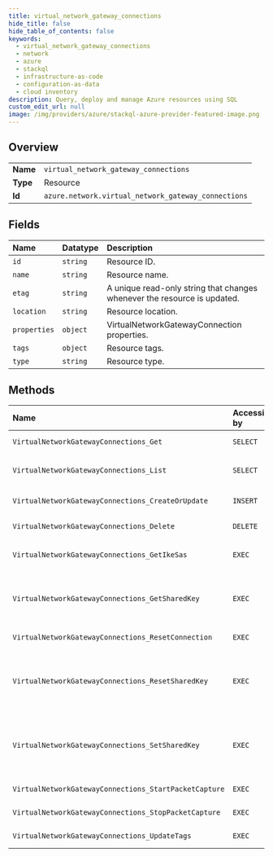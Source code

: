 ```yaml
---
title: virtual_network_gateway_connections
hide_title: false
hide_table_of_contents: false
keywords:
  - virtual_network_gateway_connections
  - network
  - azure    
  - stackql
  - infrastructure-as-code
  - configuration-as-data
  - cloud inventory
description: Query, deploy and manage Azure resources using SQL
custom_edit_url: null
image: /img/providers/azure/stackql-azure-provider-featured-image.png
---
```

  
    

## Overview
<table><tbody>
<tr><td><b>Name</b></td><td><code>virtual_network_gateway_connections</code></td></tr>
<tr><td><b>Type</b></td><td>Resource</td></tr>
<tr><td><b>Id</b></td><td><code>azure.network.virtual_network_gateway_connections</code></td></tr>
</tbody></table>

## Fields
| Name | Datatype | Description |
|:-----|:---------|:------------|
| `id` | `string` | Resource ID. |
| `name` | `string` | Resource name. |
| `etag` | `string` | A unique read-only string that changes whenever the resource is updated. |
| `location` | `string` | Resource location. |
| `properties` | `object` | VirtualNetworkGatewayConnection properties. |
| `tags` | `object` | Resource tags. |
| `type` | `string` | Resource type. |
## Methods
| Name | Accessible by | Required Params | Description |
|:-----|:--------------|:----------------|:------------|
| `VirtualNetworkGatewayConnections_Get` | `SELECT` | `resourceGroupName, subscriptionId, virtualNetworkGatewayConnectionName` | Gets the specified virtual network gateway connection by resource group. |
| `VirtualNetworkGatewayConnections_List` | `SELECT` | `resourceGroupName, subscriptionId` | The List VirtualNetworkGatewayConnections operation retrieves all the virtual network gateways connections created. |
| `VirtualNetworkGatewayConnections_CreateOrUpdate` | `INSERT` | `resourceGroupName, subscriptionId, virtualNetworkGatewayConnectionName, data__properties` | Creates or updates a virtual network gateway connection in the specified resource group. |
| `VirtualNetworkGatewayConnections_Delete` | `DELETE` | `resourceGroupName, subscriptionId, virtualNetworkGatewayConnectionName` | Deletes the specified virtual network Gateway connection. |
| `VirtualNetworkGatewayConnections_GetIkeSas` | `EXEC` | `resourceGroupName, subscriptionId, virtualNetworkGatewayConnectionName` | Lists IKE Security Associations for the virtual network gateway connection in the specified resource group. |
| `VirtualNetworkGatewayConnections_GetSharedKey` | `EXEC` | `resourceGroupName, subscriptionId, virtualNetworkGatewayConnectionName` | The Get VirtualNetworkGatewayConnectionSharedKey operation retrieves information about the specified virtual network gateway connection shared key through Network resource provider. |
| `VirtualNetworkGatewayConnections_ResetConnection` | `EXEC` | `resourceGroupName, subscriptionId, virtualNetworkGatewayConnectionName` | Resets the virtual network gateway connection specified. |
| `VirtualNetworkGatewayConnections_ResetSharedKey` | `EXEC` | `resourceGroupName, subscriptionId, virtualNetworkGatewayConnectionName, data__keyLength` | The VirtualNetworkGatewayConnectionResetSharedKey operation resets the virtual network gateway connection shared key for passed virtual network gateway connection in the specified resource group through Network resource provider. |
| `VirtualNetworkGatewayConnections_SetSharedKey` | `EXEC` | `resourceGroupName, subscriptionId, virtualNetworkGatewayConnectionName, data__value` | The Put VirtualNetworkGatewayConnectionSharedKey operation sets the virtual network gateway connection shared key for passed virtual network gateway connection in the specified resource group through Network resource provider. |
| `VirtualNetworkGatewayConnections_StartPacketCapture` | `EXEC` | `resourceGroupName, subscriptionId, virtualNetworkGatewayConnectionName` | Starts packet capture on virtual network gateway connection in the specified resource group. |
| `VirtualNetworkGatewayConnections_StopPacketCapture` | `EXEC` | `resourceGroupName, subscriptionId, virtualNetworkGatewayConnectionName` | Stops packet capture on virtual network gateway connection in the specified resource group. |
| `VirtualNetworkGatewayConnections_UpdateTags` | `EXEC` | `resourceGroupName, subscriptionId, virtualNetworkGatewayConnectionName` | Updates a virtual network gateway connection tags. |
